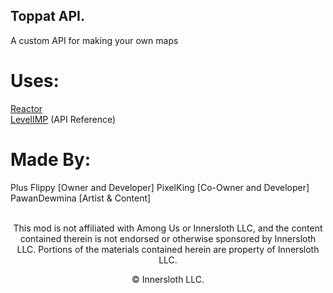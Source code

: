 ## Toppat API.
A custom API for making your own maps

# Uses:
[Reactor](https://docs.reactor.gg)
<br>
[LevelIMP](https://levelimposter.net) (API Reference)
# Made By:
Plus Flippy \[Owner and Developer]
PixelKing \[Co-Owner and Developer]
PawanDewmina \[Artist & Content]
<br>
<br>
<p align="center">This mod is not affiliated with Among Us or Innersloth LLC, and the content contained therein is not endorsed or otherwise sponsored by Innersloth LLC. Portions of the materials contained herein are property of Innersloth LLC.</p>
<p align="center">© Innersloth LLC.</p>
